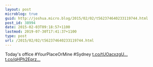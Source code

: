 ```yaml
---
layout: post
microblog: true
guid: http://joshua.micro.blog/2015/02/02/t562374640233119744.html
post_id: 38994
date: 2015-02-03T09:18:57+1100
lastmod: 2019-07-30T17:41:37+1100
type: post
url: /2015/02/02/t562374640233119744.html
---
```

Today's office #YourPlaceOrMine #Sydney [t.co/tUOacxzgU...](http://t.co/tUOacxzgUp) [t.co/qHPh2Eprz...](http://t.co/qHPh2EprzC)
